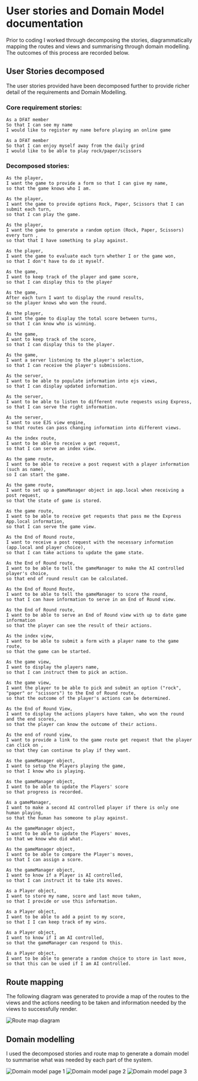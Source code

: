 # User stories and Domain Model documentation

Prior to coding I worked through decomposing the stories, diagrammatically mapping the routes and views and summarising through domain modelling. The outcomes of this process are recorded below.

## User Stories decomposed
The user stories provided have been decomposed further to provide richer detail of the requirements and Domain Modelling.

### Core requirement stories:

```
As a DFAT member
So that I can see my name
I would like to register my name before playing an online game

As a DFAT member
So that I can enjoy myself away from the daily grind
I would like to be able to play rock/paper/scissors
```

### Decomposed stories:

```
As the player,
I want the game to provide a form so that I can give my name,
so that the game knows who I am.

As the player,
I want the game to provide options Rock, Paper, Scissors that I can submit each turn,
so that I can play the game.

As the player,
I want the game to generate a random option (Rock, Paper, Scissors) every turn ,
so that that I have something to play against.

As the player,
I want the game to evaluate each turn whether I or the game won,
so that I don't have to do it myself.

As the game,
I want to keep track of the player and game score,
so that I can display this to the player

As the game,
After each turn I want to display the round results,
so the player knows who won the round.

As the player,
I want the game to display the total score between turns,
so that I can know who is winning.

As the game,
I want to keep track of the score,
so that I can display this to the player.

As the game,
I want a server listening to the player's selection,
so that I can receive the player's submissions.

As the server,
I want to be able to populate information into ejs views,
so that I can display updated information.

As the server,
I want to be able to listen to different route requests using Express,
so that I can serve the right information.

As the server,
I want to use EJS view engine, 
so that routes can pass changing information into different views.

As the index route,
I want to be able to receive a get request,
so that I can serve an index view.

As the game route,
I want to be able to receive a post request with a player information (such as name),
so I can start the game.

As the game route,
I want to set up a gameManager object in app.local when receiving a post request,
so that the state of game is stored.

As the game route,
I want to be able to receive get requests that pass me the Express App.local information,
so that I can serve the game view.

As the End of Round route,
I want to receive a post request with the necessary information (app.local and player choice),
so that I can take actions to update the game state.

As the End of Round route,
I want to be able to tell the gameManager to make the AI controlled player's choice,
so that end of round result can be calculated.

As the End of Round Route,
I want to be able to tell the gameManager to score the round,
so that I can have information to serve in an End of Round view.

As the End of Round route,
I want to be able to serve an End of Round view with up to date game information
so that the player can see the result of their actions.

As the index view,
I want to be able to submit a form with a player name to the game route,
so that the game can be started.

As the game view,
I want to display the players name,
so that I can instruct them to pick an action.

As the game view,
I want the player to be able to pick and submit an option ("rock", "paper" or "scissors") to the End of Round route,
so that the outcome of the player's actions can be determined.

As the End of Round View,
I want to display the actions players have taken, who won the round and the end scores,
so that the player can know the outcome of their actions.

As the end of round view,
I want to provide a link to the game route get request that the player can click on ,
so that they can continue to play if they want.

As the gameManager object,
I want to setup the Players playing the game,
so that I know who is playing.

As the gameManager object,
I want to be able to update the Players' score
so that progress is recorded.

As a gameManager,
I want to make a second AI controlled player if there is only one human playing,
so that the human has someone to play against.

As the gameManager object,
I want to be able to update the Players' moves,
so that we know who did what.

As the gameManager object,
I want to be able to compare the Player's moves,
so that I can assign a score.

As the gameManager object,
I want to know if a Player is AI controlled,
so that I can instruct it to take its moves.

As a Player object,
I want to store my name, score and last move taken,
so that I provide or use this information.

As a Player object,
I want to be able to add a point to my score,
so that I I can keep track of my wins.

As a Player object,
I want to know if I am AI controlled,
so that the gameManager can respond to this.

As a Player object,
I want to be able to generate a random choice to store in last move,
so that this can be used if I am AI controlled.
```

## Route mapping
The following diagram was generated to provide a map of the routes to the views and the actions needing to be taken and information needed by the views to successfully render.

![Route map diagram](./images/Routes-map-diagram.jpg)

## Domain modelling
I used the decomposed stories and route map to generate a domain model to summarise what was needed by each part of the system. 

![Domain model page 1](./images/Domain-model-pg1.jpg)
![Domain model page 2](./images/Domain-model-pg2.jpg)
![Domain model page 3](./images/Domain-model-pg3.jpg)
